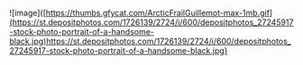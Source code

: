 ![image]([https://thumbs.gfycat.com/ArcticFrailGuillemot-max-1mb.gif](https://st.depositphotos.com/1726139/2724/i/600/depositphotos_27245917-stock-photo-portrait-of-a-handsome-black.jpg)https://st.depositphotos.com/1726139/2724/i/600/depositphotos_27245917-stock-photo-portrait-of-a-handsome-black.jpg}
